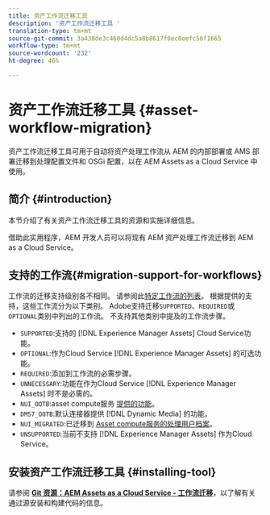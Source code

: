 ```yaml
---
title: 资产工作流迁移工具
description: '资产工作流迁移工具 '
translation-type: tm+mt
source-git-commit: 3a438de3c460d4dc5a8b8617f0ec0eefc56f1665
workflow-type: tm+mt
source-wordcount: '232'
ht-degree: 46%

---
```



# 资产工作流迁移工具 {#asset-workflow-migration}

资产工作流迁移工具可用于自动将资产处理工作流从 AEM 的内部部署或 AMS 部署迁移到处理配置文件和 OSGi 配置，以在 AEM Assets as a Cloud Service 中使用。

## 简介 {#introduction}

本节介绍了有关资产工作流迁移工具的资源和实施详细信息。

借助此实用程序，AEM 开发人员可以将现有 AEM 资产处理工作流迁移到 AEM as a Cloud Service。

## 支持的工作流{#migration-support-for-workflows}

工作流的迁移支持级别各不相同。 请参阅此[特定工作流的列表](https://github.com/adobe/aem-cloud-migration/blob/master/src/main/resources/workflowSteps.properties)。 根据提供的支持，这些工作流分为以下类别。 Adobe支持迁移`SUPPORTED`、`REQUIRED`或`OPTIONAL`类别中列出的工作流。 不支持其他类别中提及的工作流步骤。

* `SUPPORTED`:支持的 [!DNL Experience Manager Assets] Cloud Service功能。
* `OPTIONAL`:作为Cloud Service [!DNL Experience Manager Assets] 的可选功能。
* `REQUIRED`:添加到工作流的必需步骤。
* `UNNECESSARY`:功能在作为Cloud Service [!DNL Experience Manager Assets] 时不是必需的。
* `NUI_OOTB`:asset compute服务 [提供的功能](/help/assets/asset-microservices-configure-and-use.md)。
* `DMS7_OOTB`:默认连接器提供 [!DNL Dynamic Media] 的功能。
* `NUI_MIGRATED`:已迁移到 [Asset compute服务的处理用户档案](/help/assets/asset-microservices-configure-and-use.md)。
* `UNSUPPORTED`:当前不支持 [!DNL Experience Manager Assets] 作为Cloud Service。

## 安装资产工作流迁移工具 {#installing-tool}

请参阅 **[Git 资源：AEM Assets as a Cloud Service - 工作流迁移](https://github.com/adobe/aem-cloud-migration)**，以了解有关通过源安装和构建代码的信息。
